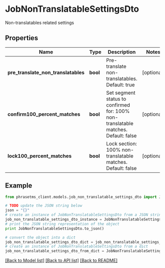 # JobNonTranslatableSettingsDto

Non-translatables related settings

## Properties

| Name                                | Type     | Description                                                                        | Notes      |
| ----------------------------------- | -------- | ---------------------------------------------------------------------------------- | ---------- |
| **pre_translate_non_translatables** | **bool** | Pre-translate non-translatables. Default: true                                     | [optional] |
| **confirm100_percent_matches**      | **bool** | Set segment status to confirmed for: 100% non-translatable matches. Default: false | [optional] |
| **lock100_percent_matches**         | **bool** | Lock section: 100% non-translatable matches. Default: false                        | [optional] |

## Example

```python
from phrasetms_client.models.job_non_translatable_settings_dto import JobNonTranslatableSettingsDto

# TODO update the JSON string below
json = "{}"
# create an instance of JobNonTranslatableSettingsDto from a JSON string
job_non_translatable_settings_dto_instance = JobNonTranslatableSettingsDto.from_json(json)
# print the JSON string representation of the object
print JobNonTranslatableSettingsDto.to_json()

# convert the object into a dict
job_non_translatable_settings_dto_dict = job_non_translatable_settings_dto_instance.to_dict()
# create an instance of JobNonTranslatableSettingsDto from a dict
job_non_translatable_settings_dto_from_dict = JobNonTranslatableSettingsDto.from_dict(job_non_translatable_settings_dto_dict)
```

[[Back to Model list]](../README.md#documentation-for-models) [[Back to API list]](../README.md#documentation-for-api-endpoints) [[Back to README]](../README.md)
